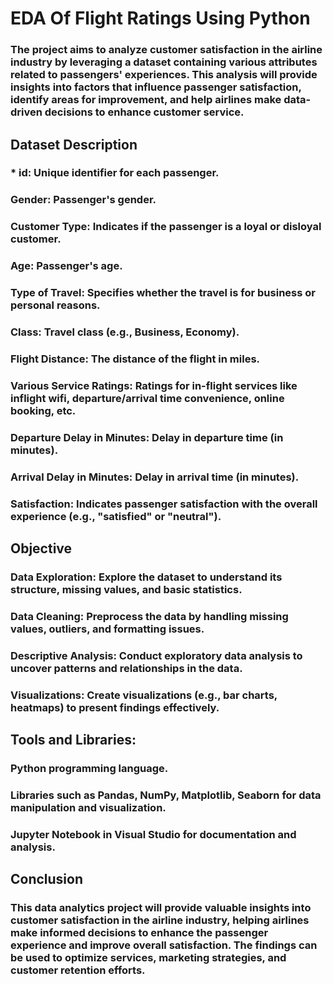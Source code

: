 # EDA Of Flight Ratings Using Python 

### The project aims to analyze customer satisfaction in the airline industry by leveraging a dataset containing various attributes related to passengers' experiences. This analysis will provide insights into factors that influence passenger satisfaction, identify areas for improvement, and help airlines make data-driven decisions to enhance customer service.

## Dataset Description
### * id: Unique identifier for each passenger.
### Gender: Passenger's gender.
### Customer Type: Indicates if the passenger is a loyal or disloyal customer.
### Age: Passenger's age.
### Type of Travel: Specifies whether the travel is for business or personal reasons.
### Class: Travel class (e.g., Business, Economy).
### Flight Distance: The distance of the flight in miles.
### Various Service Ratings: Ratings for in-flight services like inflight wifi, departure/arrival time convenience, online booking, etc.
### Departure Delay in Minutes: Delay in departure time (in minutes).
### Arrival Delay in Minutes: Delay in arrival time (in minutes).
### Satisfaction: Indicates passenger satisfaction with the overall experience (e.g., "satisfied" or "neutral").

## Objective
### Data Exploration: Explore the dataset to understand its structure, missing values, and basic statistics.
### Data Cleaning: Preprocess the data by handling missing values, outliers, and formatting issues.
### Descriptive Analysis: Conduct exploratory data analysis to uncover patterns and relationships in the data.
### Visualizations: Create visualizations (e.g., bar charts, heatmaps) to present findings effectively.

## Tools and Libraries:
### Python programming language.
### Libraries such as Pandas, NumPy, Matplotlib, Seaborn for data manipulation and visualization.
### Jupyter Notebook in Visual Studio for documentation and analysis.

## Conclusion
### This data analytics project will provide valuable insights into customer satisfaction in the airline industry, helping airlines make informed decisions to enhance the passenger experience and improve overall satisfaction. The findings can be used to optimize services, marketing strategies, and customer retention efforts.
